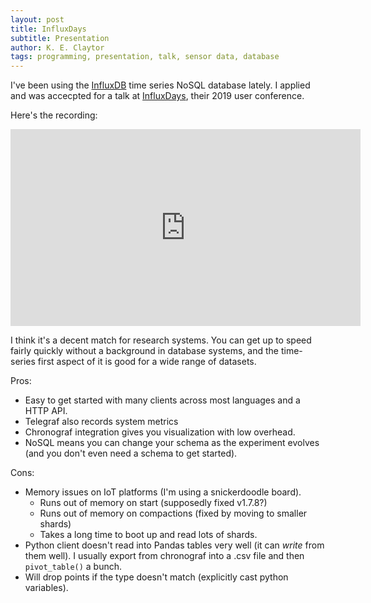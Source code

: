 ```yaml
---
layout: post
title: InfluxDays
subtitle: Presentation
author: K. E. Claytor
tags: programming, presentation, talk, sensor data, database
---
```


I've been using the [InfluxDB](https://www.influxdata.com) time series NoSQL database lately.
I applied and was accecpted for a talk at [InfluxDays](https://influxdays.com/past-events-san-francisco-2019/), their 2019 user conference.

Here's the recording:

<iframe width="560" height="315" src="https://www.youtube.com/embed/bwarSNbC344" frameborder="0" allow="accelerometer; autoplay; encrypted-media; gyroscope; picture-in-picture" allowfullscreen></iframe>

I think it's a decent match for research systems.
You can get up to speed fairly quickly without a background in database systems, and the time-series first aspect of it is good for a wide range of datasets.

Pros:
- Easy to get started with many clients across most languages and a HTTP API.
- Telegraf also records system metrics
- Chronograf integration gives you visualization with low overhead.
- NoSQL means you can change your schema as the experiment evolves (and you don't even need a schema to get started).

Cons:
- Memory issues on IoT platforms (I'm using a snickerdoodle board).
  - Runs out of memory on start (supposedly fixed v1.7.8?)
  - Runs out of memory on compactions (fixed by moving to smaller shards)
  - Takes a long time to boot up and read lots of shards.
- Python client doesn't read into Pandas tables very well (it can *write* from them well).
I usually export from chronograf into a .csv file and then `pivot_table()` a bunch.
- Will drop points if the type doesn't match (explicitly cast python variables).
